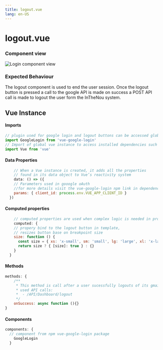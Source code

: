 ```yaml
---
title: logout.vue
lang: en-US
---
```


# logout.vue
### Component view
![Login component view](/Logout.PNG)
### Expected Behaviour
The logout component is used to end the user session. Once the logout button is pressed a call to the google API is made on success a POST API call is made to logout the user form the InTheNou system. 


## Vue Instance

#### Imports
``` js
// plugin used for google login and logout buttons can be accessed globally 
import GoogleLogin from 'vue-google-login'
// Import of global vue instance to access installed dependencies such as vue-google-login
import Vue from 'vue'
```
#### Data Properties
``` js
    // When a Vue instance is created, it adds all the properties  
    // found in its data object to Vue’s reactivity system
    data: () => ({
    // Parameters used in gooogle oAuth
    //for more details visit the vue-google-login npm link in dependencies section
    params: { client_id: process.env.VUE_APP_CLIENT_ID }
  })
```
#### Computed properties 
``` js
    // computed properties are used when complex logic is needed in property values
    computed: {
    // propery bind to the logout button in template,
    // resizes button base on breakpoint size
    size: function () {
      const size = { xs: 'x-small', sm: 'small', lg: 'large', xl: 'x-large' }[this.$vuetify.breakpoint.name]
      return size ? { [size]: true } : {}
    }
  }
```

#### Methods
``` js
methods: {
    /**
     * This method is call after a user sucessfully logouts of its gmail account
     * used API calls:
     *  - /API/Dashboard/logout
     */
    onSuccess: async function (){}
}
```
#### Components
``` js
components: {
  // component from npm vue-google-login package
    GoogleLogin
  }
```